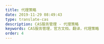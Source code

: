 ```yaml
---
title: 代理策略
date: 2019-11-29 08:49:43
type: translate-cas
description: CAS服务管理 - 代理策略
keywords: CAS服务管理，官方文档，翻译，代理策略
order: 4
---
```


